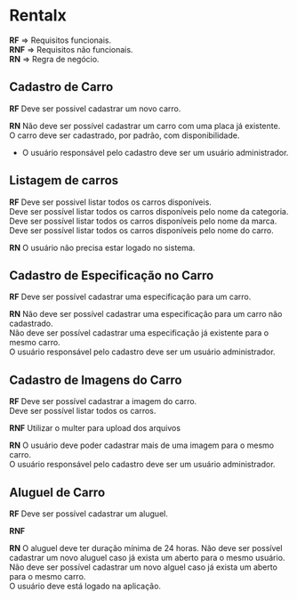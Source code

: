 # Rentalx

**RF** => Requisitos funcionais.<br>
**RNF** => Requisitos não funcionais.<br>
**RN** => Regra de negócio.<br>

## Cadastro de Carro

**RF**
Deve ser possivel cadastrar um novo carro.<br>

**RN**
Não deve ser possível cadastrar um carro com uma placa já existente.<br>
O carro deve ser cadastrado, por padrão, com disponibilidade.<br>
* O usuário responsável pelo cadastro deve ser um usuário administrador.<br>


## Listagem de carros

**RF**
Deve ser possivel listar todos os carros disponíveis.<br>
Deve ser possível listar todos os carros disponíveis pelo nome da categoria.<br>
Deve ser possível listar todos os carros disponíveis pelo nome da marca.<br>
Deve ser possível listar todos os carros disponíveis pelo nome do carro.<br>

**RN**
O usuário não precisa estar logado no sistema.


## Cadastro de Especificação no Carro

**RF**
Deve ser possível cadastrar uma especificação para um carro.<br>


**RN**
Não deve ser possível cadastrar uma especificação para um carro não cadastrado.<br>
Não deve ser possível cadastrar uma especificação já existente para o mesmo carro.<br>
O usuário responsável pelo cadastro deve ser um usuário administrador.<br>


## Cadastro de Imagens do Carro

**RF**
Deve ser possível cadastrar a imagem do carro.<br>
Deve ser possível listar todos os carros.<br>

**RNF**
Utilizar o multer para upload dos arquivos<br>

**RN**
O usuário deve poder cadastrar mais de uma imagem para o mesmo carro.<br>
O usuário responsável pelo cadastro deve ser um usuário administrador.<br>


## Aluguel de Carro

**RF** 
Deve ser possível cadastrar um aluguel.<br>

**RNF**

**RN**
O aluguel deve ter duração mínima de 24 horas.
Não deve ser possível cadastrar um novo aluguel caso já exista um aberto para o mesmo usuário.<br>
Não deve ser possível cadastrar um novo alguel caso já exista um aberto para o mesmo carro.<br>
O usuário deve está logado na aplicação.<br>
